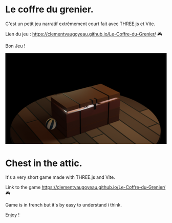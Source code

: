 # Le coffre du grenier.

C'est un petit jeu narratif extrêmement court fait avec THREE.js et Vite.

Lien du jeu : https://clementvaugoyeau.github.io/Le-Coffre-du-Grenier/ 🎮

Bon Jeu !




 <p align="center">

  <img src="https://github.com/ClementVaugoyeau/Le-Coffre-du-Grenier/blob/master/assets/readme-picture2.png?raw=true"  alt="accessibility text">
</p>       
            
        

    

 # Chest in the attic.

It's a very short game made with THREE.js and Vite.

Link to the game https://clementvaugoyeau.github.io/Le-Coffre-du-Grenier/ 🎮

Game is in french but it's by easy to understand i think.

Enjoy !




        
            
        

    
